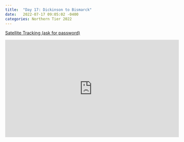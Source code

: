 ```yaml
---
title:  "Day 17: Dickinson to Bismarck"
date:   2022-07-17 09:05:02 -0400
categories: Northern Tier 2022
---
```


[Satellite Tracking (ask for password)](https://us0-share.explore.garmin.com/share/harveybarnhard)

<iframe width="560" height="315" src="https://www.youtube.com/embed/bxm2dS2Mww8" frameborder="0" allow="autoplay; encrypted-media" allowfullscreen></iframe>

<p style="text-align: center;"><div class='strava-embed-placeholder' data-embed-type='activity' data-embed-id='7486161884'></div><script src='https://strava-embeds.com/embed.js'></script></p>
